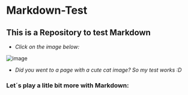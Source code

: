 # Markdown-Test

## This is a Repository to test Markdown

* *Click on the image below:*

![image](https://user-images.githubusercontent.com/111463790/188033691-a6a489ae-ef0e-4d57-8575-cd01561ec3bb.png)

* *Did you went to a page with a cute cat image? So my test works :D*

### Let´s play a litle bit more with Markdown:
